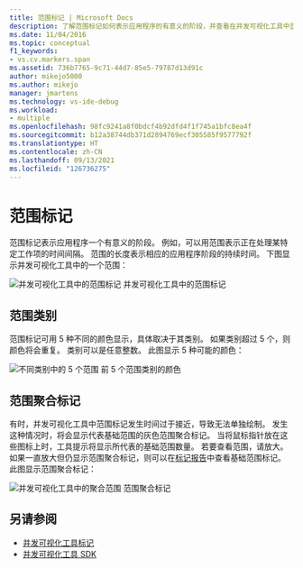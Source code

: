 ```yaml
---
title: 范围标记 | Microsoft Docs
description: 了解范围标记如何表示应用程序的有意义的阶段，并查看在并发可视化工具中显示范围的示例。
ms.date: 11/04/2016
ms.topic: conceptual
f1_keywords:
- vs.cv.markers.span
ms.assetid: 736b7765-9c71-44d7-85e5-79787d13d91c
author: mikejo5000
ms.author: mikejo
manager: jmartens
ms.technology: vs-ide-debug
ms.workload:
- multiple
ms.openlocfilehash: 98fc9241a8f0bdcf4b92dfd4f1f745a1bfc8ea4f
ms.sourcegitcommit: b12a38744db371d2894769ecf305585f9577792f
ms.translationtype: HT
ms.contentlocale: zh-CN
ms.lasthandoff: 09/13/2021
ms.locfileid: "126736275"
---
```

# <a name="span-markers"></a>范围标记
范围标记表示应用程序一个有意义的阶段。 例如，可以用范围表示正在处理某特定工作项的时间间隔。 范围的长度表示相应的应用程序阶段的持续时间。 下图显示并发可视化工具中的一个范围：

 ![并发可视化工具中的范围标记](../profiling/media/cvmarkerspan.png "CVMarkerSpan") 并发可视化工具中的范围标记

## <a name="span-category"></a>范围类别
 范围标记可用 5 种不同的颜色显示，具体取决于其类别。 如果类别超过 5 个，则颜色将会重复。 类别可以是任意整数。 此图显示 5 种可能的颜色：

 ![不同类别中的 5 个范围](../profiling/media/cvmarkerspancategory.png "CVMarkerSpanCategory") 前 5 个范围类别的颜色

## <a name="span-aggregation-markers"></a>范围聚合标记
 有时，并发可视化工具中范围标记发生时间过于接近，导致无法单独绘制。 发生这种情况时，将会显示代表基础范围的灰色范围聚合标记。 当将鼠标指针放在这些图标上时，工具提示将显示所代表的基础范围数量。 若要查看范围，请放大。 如果一直放大但仍显示范围聚合标记，则可以在[标记报告](../profiling/markers-report.md)中查看基础范围标记。 此图显示范围聚合标记：

 ![并发可视化工具中的聚合范围](../profiling/media/cvmarkerspanaggregate.png "CVMarkerSpanAggregate") 范围聚合标记

## <a name="see-also"></a>另请参阅
- [并发可视化工具标记](../profiling/concurrency-visualizer-markers.md)
- [并发可视化工具 SDK](../profiling/concurrency-visualizer-sdk.md)